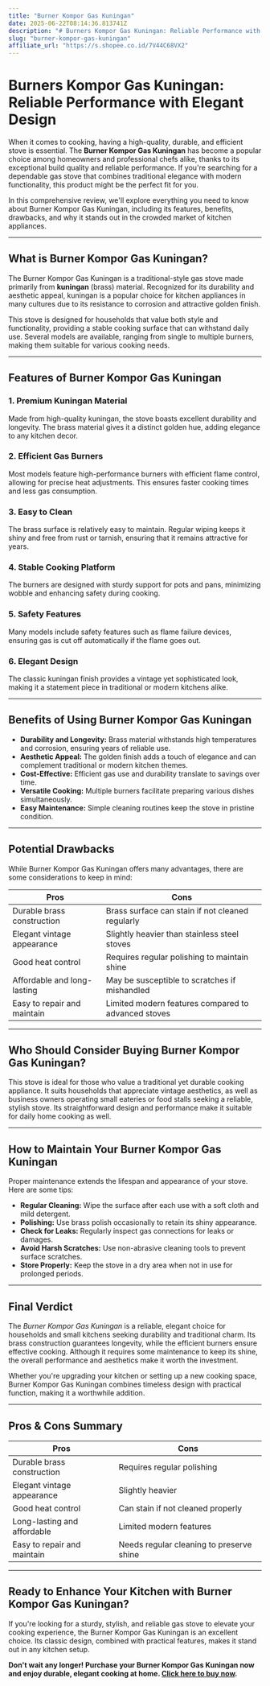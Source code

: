 ```yaml
---
title: "Burner Kompor Gas Kuningan"
date: 2025-06-22T08:14:36.813741Z
description: "# Burners Kompor Gas Kuningan: Reliable Performance with Elegant Design..."
slug: "burner-kompor-gas-kuningan"
affiliate_url: "https://s.shopee.co.id/7V44C68VX2"
---
```

# Burners Kompor Gas Kuningan: Reliable Performance with Elegant Design

When it comes to cooking, having a high-quality, durable, and efficient stove is essential. The **Burner Kompor Gas Kuningan** has become a popular choice among homeowners and professional chefs alike, thanks to its exceptional build quality and reliable performance. If you're searching for a dependable gas stove that combines traditional elegance with modern functionality, this product might be the perfect fit for you.

In this comprehensive review, we'll explore everything you need to know about Burner Kompor Gas Kuningan, including its features, benefits, drawbacks, and why it stands out in the crowded market of kitchen appliances.

---

## What is Burner Kompor Gas Kuningan?

The Burner Kompor Gas Kuningan is a traditional-style gas stove made primarily from **kuningan** (brass) material. Recognized for its durability and aesthetic appeal, kuningan is a popular choice for kitchen appliances in many cultures due to its resistance to corrosion and attractive golden finish.

This stove is designed for households that value both style and functionality, providing a stable cooking surface that can withstand daily use. Several models are available, ranging from single to multiple burners, making them suitable for various cooking needs.

---

## Features of Burner Kompor Gas Kuningan

### 1. Premium Kuningan Material

Made from high-quality kuningan, the stove boasts excellent durability and longevity. The brass material gives it a distinct golden hue, adding elegance to any kitchen decor.

### 2. Efficient Gas Burners

Most models feature high-performance burners with efficient flame control, allowing for precise heat adjustments. This ensures faster cooking times and less gas consumption.

### 3. Easy to Clean

The brass surface is relatively easy to maintain. Regular wiping keeps it shiny and free from rust or tarnish, ensuring that it remains attractive for years.

### 4. Stable Cooking Platform

The burners are designed with sturdy support for pots and pans, minimizing wobble and enhancing safety during cooking.

### 5. Safety Features

Many models include safety features such as flame failure devices, ensuring gas is cut off automatically if the flame goes out.

### 6. Elegant Design

The classic kuningan finish provides a vintage yet sophisticated look, making it a statement piece in traditional or modern kitchens alike.

---

## Benefits of Using Burner Kompor Gas Kuningan

- **Durability and Longevity:** Brass material withstands high temperatures and corrosion, ensuring years of reliable use.
- **Aesthetic Appeal:** The golden finish adds a touch of elegance and can complement traditional or modern kitchen themes.
- **Cost-Effective:** Efficient gas use and durability translate to savings over time.
- **Versatile Cooking:** Multiple burners facilitate preparing various dishes simultaneously.
- **Easy Maintenance:** Simple cleaning routines keep the stove in pristine condition.

---

## Potential Drawbacks

While Burner Kompor Gas Kuningan offers many advantages, there are some considerations to keep in mind:

| **Pros**                                   | **Cons**                                               |
|--------------------------------------------|--------------------------------------------------------|
| Durable brass construction               | Brass surface can stain if not cleaned regularly    |
| Elegant vintage appearance                | Slightly heavier than stainless steel stoves       |
| Good heat control                        | Requires regular polishing to maintain shine     |
| Affordable and long-lasting               | May be susceptible to scratches if mishandled   |
| Easy to repair and maintain               | Limited modern features compared to advanced stoves |

---

## Who Should Consider Buying Burner Kompor Gas Kuningan?

This stove is ideal for those who value a traditional yet durable cooking appliance. It suits households that appreciate vintage aesthetics, as well as business owners operating small eateries or food stalls seeking a reliable, stylish stove. Its straightforward design and performance make it suitable for daily home cooking as well.

---

## How to Maintain Your Burner Kompor Gas Kuningan

Proper maintenance extends the lifespan and appearance of your stove. Here are some tips:

- **Regular Cleaning:** Wipe the surface after each use with a soft cloth and mild detergent.
- **Polishing:** Use brass polish occasionally to retain its shiny appearance.
- **Check for Leaks:** Regularly inspect gas connections for leaks or damages.
- **Avoid Harsh Scratches:** Use non-abrasive cleaning tools to prevent surface scratches.
- **Store Properly:** Keep the stove in a dry area when not in use for prolonged periods.

---

## Final Verdict

The *Burner Kompor Gas Kuningan* is a reliable, elegant choice for households and small kitchens seeking durability and traditional charm. Its brass construction guarantees longevity, while the efficient burners ensure effective cooking. Although it requires some maintenance to keep its shine, the overall performance and aesthetics make it worth the investment.

Whether you're upgrading your kitchen or setting up a new cooking space, Burner Kompor Gas Kuningan combines timeless design with practical function, making it a worthwhile addition.

---

## Pros & Cons Summary

| **Pros**                                | **Cons**                                              |
|----------------------------------------|-------------------------------------------------------|
| Durable brass construction            | Requires regular polishing                          |
| Elegant vintage appearance             | Slightly heavier                                    |
| Good heat control                      | Can stain if not cleaned properly                   |
| Long-lasting and affordable            | Limited modern features                             |
| Easy to repair and maintain            | Needs regular cleaning to preserve shine            |

---

## Ready to Enhance Your Kitchen with Burner Kompor Gas Kuningan?

If you're looking for a sturdy, stylish, and reliable gas stove to elevate your cooking experience, the Burner Kompor Gas Kuningan is an excellent choice. Its classic design, combined with practical features, makes it stand out in any kitchen setup.

**Don't wait any longer! Purchase your Burner Kompor Gas Kuningan now and enjoy durable, elegant cooking at home. [Click here to buy now](https://s.shopee.co.id/7V44C68VX2).**